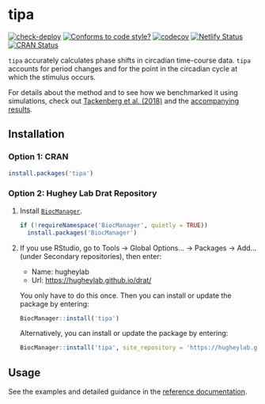 # tipa

[![check-deploy](https://github.com/hugheylab/tipa/workflows/check-deploy/badge.svg)](https://github.com/hugheylab/tipa/actions)
[![Conforms to code style?](https://github.com/hugheylab/tipa/workflows/lint-package/badge.svg)](https://github.com/hugheylab/tipa/actions)
[![codecov](https://codecov.io/gh/hugheylab/tipa/branch/master/graph/badge.svg)](https://codecov.io/gh/hugheylab/tipa)
[![Netlify Status](https://api.netlify.com/api/v1/badges/0c6262a3-b9f8-4478-a7b1-8f0ef78786b1/deploy-status)](https://app.netlify.com/sites/stoic-sinoussi-75a610/deploys)
[![CRAN Status](https://www.r-pkg.org/badges/version/tipa)](https://cran.r-project.org/package=tipa)

`tipa` accurately calculates phase shifts in circadian time-course data. `tipa` accounts for period changes and for the point in the circadian cycle at which the stimulus occurs.

For details about the method and to see how we benchmarked it using simulations, check out [Tackenberg et al. (2018)](https://doi.org/10.1177/0748730418768116) and the [accompanying results](https://doi.org/10.6084/m9.figshare.5484916).

## Installation

### Option 1: CRAN

```r
install.packages('tipa')
```

### Option 2: Hughey Lab Drat Repository

1. Install [`BiocManager`](https://cran.r-project.org/package=BiocManager).

    ```r
    if (!requireNamespace('BiocManager', quietly = TRUE))
      install.packages('BiocManager')
    ```

1. If you use RStudio, go to Tools → Global Options... → Packages → Add... (under Secondary repositories), then enter:

    - Name: hugheylab
    - Url: https://hugheylab.github.io/drat/

    You only have to do this once. Then you can install or update the package by entering:

    ```r
    BiocManager::install('tipa')
    ```

    Alternatively, you can install or update the package by entering:

    ```r
    BiocManager::install('tipa', site_repository = 'https://hugheylab.github.io/drat/')
    ```

## Usage

See the examples and detailed guidance in the [reference documentation](https://tipa.hugheylab.org/reference/index.html).

